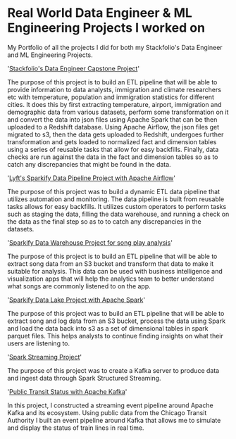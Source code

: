 # Real World Data Engineer & ML Engineering Projects I worked on
My Portfolio of all the projects I did for both my Stackfolio's Data Engineer and ML Engineering Projects.

'[Stackfolio's Data Engineer Capstone Project](https://github.com/17mihir/Stackfolio-s-Data-Engineering-Captsone-Project.git)'

The purpose of this project is to build an ETL pipeline that will be able to provide information to data analysts, immigration and climate researchers etc with temperature, population and immigration statistics for different cities. It does this by first extracting temperature, airport, immigration and demographic data from various datasets, perform some transformation on it and convert the data into json files using Apache Spark that can be then uploaded to a Redshift database. Using Apache Airflow, the json files get migrated to s3, then the data gets uploaded to Redshift, undergoes further transformation and gets loaded to normalized fact and dimension tables using a series of reusable tasks that allow for easy backfills. Finally, data checks are run against the data in the fact and dimension tables so as to catch any discrepancies that might be found in the data.

'[Lyft's Sparkify Data Pipeline Project with Apache Airflow](https://github.com/17mihir/Stackfolio-s-Sparkify-Data-Pipeline-Project-with-Apache-Airflow.git)'

The purpose of this project was to build a dynamic ETL data pipeline that utilizes automation and monitoring. The data pipeline is built from reusable tasks allows for easy backfills. It utilizes custom operators to perform tasks such as staging the data, filling the data warehouse, and running a check on the data as the final step so as to to catch any discrepancies in the datasets.

'[Sparkify Data Warehouse Project for song play analysis](https://github.com/17mihir/Sparkify-Data-Warehouse-Project-for-song-play-analysis.git)'

The purpose of this project is to build an ETL pipeline that will be able to extract song data from an S3 bucket and transform that data to make it suitable for analysis. This data can be used with business intelligence and visualization apps that will help the analytics team to better understand what songs are commonly listened to on the app.

'[Sparkify Data Lake Project with Apache Spark](https://github.com/17mihir/Sparkify-Data-Lake-Project-with-Apache-Spark.git)'

The purpose of this project was to build an ETL pipeline that will be able to extract song and log data from an S3 bucket, process the data using Spark and load the data back into s3 as a set of dimensional tables in spark parquet files. This helps analysts to continue finding insights on what their users are listening to.

'[Spark Streaming Project](https://github.com/17mihir/Spark-Streaming-Project.git)'

The purpose of this project was to create a Kafka server to produce data and ingest data through Spark Structured Streaming.

'[Public Transit Status with Apache Kafka](https://github.com/17mihir/Public-Transit-Status-with-Apache-Kafka.git)'

In this project, I constructed a streaming event pipeline around Apache Kafka and its ecosystem. Using public data from the Chicago Transit Authority I built an event pipeline around Kafka that allows me to simulate and display the status of train lines in real time.
